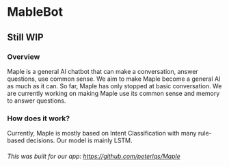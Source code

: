 # MableBot

## Still WIP
### Overview
Maple is a general AI chatbot that can make a conversation, answer questions, use common sense.
We aim to make Maple become a general AI as much as it can. So far, Maple has only stopped at basic conversation. We are currently working on making Maple use its common sense and memory to answer questions.

### How does it work?
Currently, Maple is mostly based on Intent Classification with many rule-based decisions. Our model is mainly LSTM.

###### *This was built for our app: https://github.com/peterlqs/Maple*
